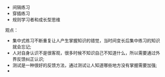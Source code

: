 * 间隔练习
* 穿插练习
* 规则学习者和成长型思维


观点：
* 集中式练习不断重复让人产生掌握知识的错觉，当时间变长后集中练习的知识就会忘记;
* 人对自身认识不是很客观，很多时候不知识自己不知道什么，所以需要通过外界反馈纠正认识;
* 测试是一种很好的反馈方法，通过测试让人知道哪些地方没有掌握需要加强;
* 
